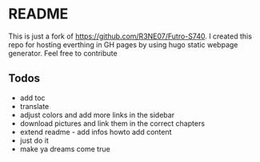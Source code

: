 # README
This is just a fork of https://github.com/R3NE07/Futro-S740. 
I created this repo for hosting everthing in GH pages by using hugo static webpage generator. 
Feel free to contribute 
## Todos
 * add toc
 * translate
 * adjust colors and add more links in the sidebar
 * download pictures and link them in the correct chapters
 * extend readme - add infos howto add content
 * just do it
 * make ya dreams come true
